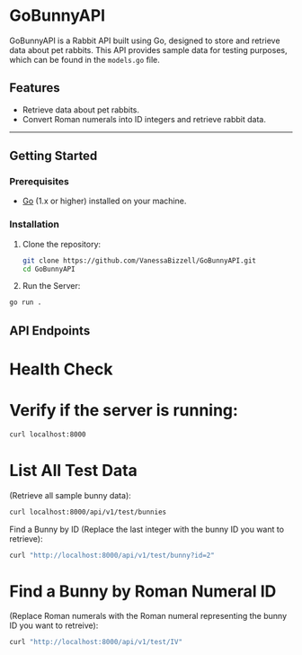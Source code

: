 # GoBunnyAPI

GoBunnyAPI is a Rabbit API built using Go, designed to store and retrieve data about pet rabbits. This API provides sample data for testing purposes, which can be found in the `models.go` file.

## Features

- Retrieve data about pet rabbits.
- Convert Roman numerals into ID integers and retrieve rabbit data.

---

## Getting Started

### Prerequisites

- [Go](https://go.dev/) (1.x or higher) installed on your machine.

### Installation

1. Clone the repository:
   ```bash
   git clone https://github.com/VanessaBizzell/GoBunnyAPI.git
   cd GoBunnyAPI

2. Run the Server:
  ```bash
  go run .
```

## API Endpoints
# Health Check

# Verify if the server is running:
```bash
curl localhost:8000
```

# List All Test Data
(Retrieve all sample bunny data):

```bash
curl localhost:8000/api/v1/test/bunnies
```
Find a Bunny by ID
(Replace the last integer with the bunny ID you want to retrieve):

```bash
curl "http://localhost:8000/api/v1/test/bunny?id=2"
```

# Find a Bunny by Roman Numeral ID
(Replace Roman numerals with the Roman numeral representing the bunny ID you want to retreive):

```bash
curl "http://localhost:8000/api/v1/test/IV"
```


   
